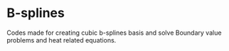 # B-splines
Codes made for creating cubic b-splines basis and solve Boundary value problems and heat related equations.
